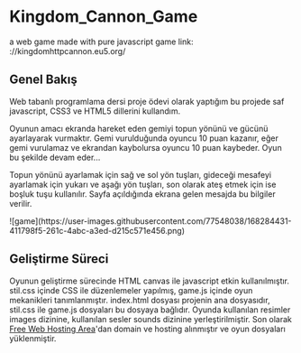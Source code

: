 # Kingdom_Cannon_Game
a web game made with pure javascript
game link: ://kingdomhttpcannon.eu5.org/

<h2>Genel Bakış</h2>
<p> Web tabanlı programlama dersi proje ödevi olarak yaptığım bu projede saf javascript, CSS3 ve HTML5 dillerini kullandım.</p>
<p> Oyunun amacı ekranda hareket eden gemiyi topun yönünü ve gücünü ayarlayarak vurmaktır. Gemi vurulduğunda oyuncu 10 puan kazanır, eğer gemi vurulamaz ve ekrandan kaybolursa oyuncu 10 puan kaybeder. Oyun bu şekilde devam eder...</p>
<p> Topun yönünü ayarlamak için sağ ve sol yön tuşları, gideceği mesafeyi ayarlamak için yukarı ve aşağı yön tuşları, son olarak ateş etmek için ise boşluk tuşu kullanılır. Sayfa açıldığında ekrana gelen mesajda bu bilgiler verilir.</p>
![game](https://user-images.githubusercontent.com/77548038/168284431-411798f5-261c-4abc-a3ed-d215c571e456.png)
<h2>Geliştirme Süreci</h2>
<p>Oyunun geliştirme sürecinde HTML canvas ile javascript etkin kullanılmıştır. stil.css içinde CSS ile düzenlemeler yapılmış, game.js içinde oyun mekanikleri tanımlanmıştır. index.html dosyası projenin ana dosyasıdır, stil.css ile game.js dosyaları bu dosyaya bağlıdır. Oyunda kullanılan resimler images dizinine, kullanılan sesler sounds dizinine yerleştirilmiştir. Son olarak <a href="https://www.freewebhostingarea.com/">Free Web Hosting Area</a>'dan domain ve hosting alınmıştır ve oyun dosyaları yüklenmiştir.</p>
